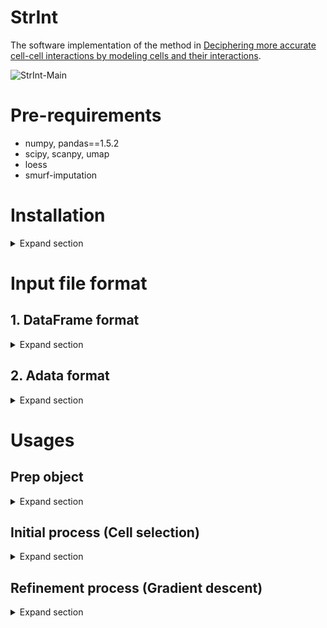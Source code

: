 # StrInt
The software implementation of the method in 
[Deciphering more accurate cell-cell interactions by modeling cells and their interactions]().

<img src="https://github.com/deepomicslab/StrInt/raw/main/main.jpg" alt="StrInt-Main">

# Pre-requirements
* numpy, pandas==1.5.2
* scipy, scanpy, umap
* loess
* smurf-imputation
  
# Installation
<details><summary>Expand section</summary>
  
## Installation with pip
```shell
pip install pySPAMINT
```
## Installation from the source code
conda create --name spamint python=3.9
conda activate spamint
```shell
wget https://github.com/deepomicslab/SpaMint/archive/refs/heads/main.zip
unzip main.zip
cd SpaMint-main
python setup.py install
```
 </details>


# Input file format
## 1. DataFrame format
<details><summary>Expand section</summary>

* **Spatial Transcriptomics (ST) Count Data**
  * `st_exp` dataframe with spots as rows and genes as columns
 
* **Spatial coordinates**
  * `st_coord` dataframe with spot as rows, axis x and y as columns 

* **Cell-type deconvoluted spatial matrix**
  * `st_decon` dataframe with spot as rows and cell-type as columns

* **Single-cell RNA-seq Count Data**
  * `sc_exp` dataframe with cells as rows and genes as columns

* **Single-cell RNA-seq Metadata**
  * `sc_meta` dataframe with cells as rows and cell types as columns
  * `cell_type_key` column name of the celltype identity in `sc_meta`

* **Single-cell RNA-seq distribution Data**
  * `sc_distribution` dataframe with cells as rows and genes as columns
    
* **Ligand and Receptor Data (optional)**
  * `lr_df` user provided dataframe with ligand-receptor pairs as rows, ligand, receptor and its weight as columns

***
Convert to adata format
```python
sc_adata, st_adata, sc_distribution, lr_df = pp.prep_adata(sc_exp = sc_exp, st_exp = st_exp, sc_distribution = sc_smurf, 
                            sc_meta = sc_meta, st_coord = st_coord, SP = species)
```
</details>

## 2. Adata format
<details><summary>Expand section</summary>
  
* **Spatial Transcriptomics (ST) Count Data**
  * `st_adata` adata.X with spots as rows and genes as columns
  * `st_adata.obs`  dataframe with spot as rows, spot coordinates x and y as columns 
 
* **Cell-type deconvoluted spatial matrix**
  * `st_decon` dataframe with spot as rows and cell-type as columns

* **Single-cell RNA-seq Count Data**
  * `sc_adata` adata.X dataframe with cells as rows and genes as columns
  * `sc_adata.obs` dataframe with cells as rows and cell types as columns

* **Single-cell RNA-seq distribution Data**
  * `sc_distribution` dataframe with cells as rows and genes as columns
</details>

# Usages
## Prep object
<details><summary>Expand section</summary>

```python
obj = spamint.spaMint(save_path = outDir, st_adata = st_adata, weight = st_decon, 
                 sc_distribution = sc_distribution, sc_adata = sc_adata, cell_type_key = 'celltype', 
                 st_tp = st_tp)
obj.prep()
```
### Parameters
* `save_path` Output Dir to save results
  
* `st_adata` adata.X Spatial Transcriptomics (ST) Count Data with spots as rows and genes as columns
  * `st_adata.obs`  dataframe with spot as rows, spot coordinates x and y as columns
    
* `weight` Cell-type deconvoluted spatial dataframe with spot as rows and cell-type as columns
    
* `sc_distribution` Single-cell RNA-seq distribution dataframe with cells as rows and genes as columns
    
* `sc_adata` adata.X Single-cell RNA-seq Count dataframe with cells as rows and genes as columns
  * `sc_adata.obs` dataframe with cells as rows and cell types as columns
 
* `cell_type_key` cell type colname in sc_adata.obs

* `st_tp` ST sequencing platform choose from st (ST legacy), visium (10X Visium), or slide-seq (Any single-cell resolution data)


</details>

## Initial process (Cell selection)
<details><summary>Expand section</summary>
  ```python
sc_agg_meta = select_cells(self, p = 0.1, mean_num_per_spot = 10,  max_rep = 3, repeat_penalty = 10)
        - p: Percentage of interface similarity for cell selection.
        - 
        - : 
        - : repeat_penalty
```
* `p` percentage of the interface similarity during cell selection
* `mean_num_per_spot` Average number of cells per spot.
* `max_rep` Maximum number of repetitions for cell selection.
* `repeat_penalty` When one cell has been picked for [THIS] many times, its probability of being picked again decreases by half.
                    Recommanded to be near   (st_exp.shape[0]*num_per_spot/sc_exp.shape[0]) * 10
</details>

## Refinement process (Gradient descent)
<details><summary>Expand section</summary>

 ```python 
refine_sc_exp, sc_agg_meta = gradient_descent(self, alpha = 1, beta = 0.001, gamma = 0.001, 
                 delta = 0.1, eta = 0.0005, 
                init_sc_embed = None,
                iteration = 20, k = 2, W_HVG = 2,
                left_range = 0, right_range = 8, steps = 1, dim = 2)
```

* `alpha, beta, gamma, delta`
  Hyperparameters for the loss function.

  alpha: the weight of the term that maintains the expression similarity between cells and their respective gamma distribution models, default: 1.
  
  beta: the weight of adjusting cell locations based on cell-cell affinity.
  
  gamma: the weight of optimizing interface profile similarity between pseudo-spots and their corresponding ST spots, default: 0.001.
  
  delta: the weight of the regularization term.
  
* `eta` float, default: 0.0005
  
    Learning rate for gradient descent.
  
* `init_sc_embed` DataFrame, optional, default: None
  
    Initial embedding for single-cell data.
  
* `iteration` int, optional, default: 20
  
    The number of iterations for optimization.
  
* `k` int, optional, default: 2
  
    The number of neighbors in each adjacent spot.
  
* `W_HVG` int, optional, default: 2
  
    Weight for highly variable genes.
  
* `left_range` int, optional, default: 0
* `right_range` int, optional, default: 8
  
    The index range for the neighbor number in the embedding process, the actual neighbor number is (i+1)*10
    
* `steps` int, optional, default: 1
  
    The iteration number for each neighbor
  
  
* `dim` int, optional, default: 2
  
    The embedding dimension of the reconstruction
</details>
